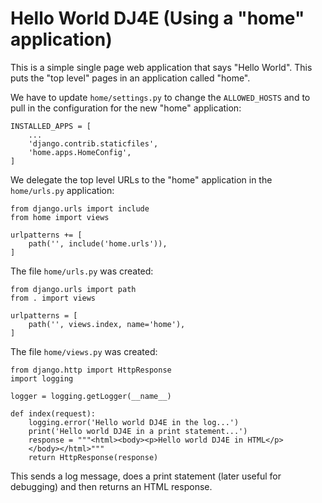 Hello World DJ4E (Using a "home" application)
=============================================

This is a simple single page web application that says "Hello
World".  This puts the "top level" pages in an application called
"home".  

We have to update `home/settings.py` to change the `ALLOWED_HOSTS` and
to pull in the configuration for the new "home" application:

    INSTALLED_APPS = [
        ...
        'django.contrib.staticfiles',
        'home.apps.HomeConfig',
    ]

We delegate the top level URLs to the "home" application in the `home/urls.py` application:

    from django.urls import include
    from home import views

    urlpatterns += [
        path('', include('home.urls')),
    ]

The file `home/urls.py` was created:

    from django.urls import path
    from . import views

    urlpatterns = [
        path('', views.index, name='home'),
    ]

The file `home/views.py` was created:

    from django.http import HttpResponse
    import logging

    logger = logging.getLogger(__name__)

    def index(request):
        logging.error('Hello world DJ4E in the log...')
        print('Hello world DJ4E in a print statement...')
        response = """<html><body><p>Hello world DJ4E in HTML</p>
        </body></html>"""
        return HttpResponse(response)

This sends a log message, does a print statement (later useful for debugging)
and then returns an HTML response.
